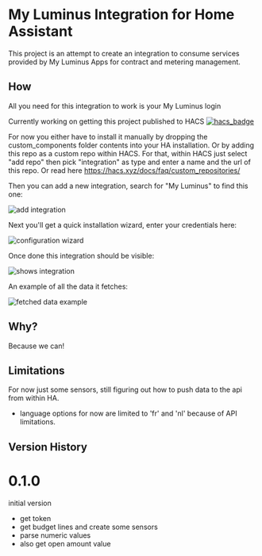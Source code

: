 # My Luminus Integration for Home Assistant

This project is an attempt to create an integration to consume services provided by
My Luminus Apps for contract and metering management.

## How

All you need for this integration to work is your My Luminus login

Currently working on getting this project published to HACS
[![hacs_badge](https://img.shields.io/badge/HACS-Custom-41BDF5.svg?style=for-the-badge)](https://github.com/hacs/integration)

For now you either have to install it manually by dropping the custom_components
folder contents into your HA installation. Or by adding this repo as a custom
repo within HACS. For that, within HACS just select "add repo" then pick "integration"
as type and enter a name and the url of this repo. Or read here https://hacs.xyz/docs/faq/custom_repositories/

Then you can add a new integration, search for "My Luminus" to find this one:

![add integration](screenshots/Screenshot%202023-07-30%20at%2013.22.26.png)

Next you'll get a quick installation wizard, enter your credentials here:

![configuration wizard](screenshots/Screenshot%202023-07-30%20at%2013.22.36.png)

Once done this integration should be visible:

![shows integration](screenshots/Screenshot%202023-07-30%20at%2013.23.09.png)

An example of all the data it fetches:

![fetched data example](screenshots/Screenshot%202023-07-30%20at%2013.19.36.png)

## Why?

Because we can!

## Limitations

For now just some sensors, still figuring out how to push data to the api from within HA.

* language options for now are limited to 'fr' and 'nl' because of API limitations.

## Version History

# 0.1.0

initial version

* get token
* get budget lines and create some sensors
* parse numeric values
* also get open amount value